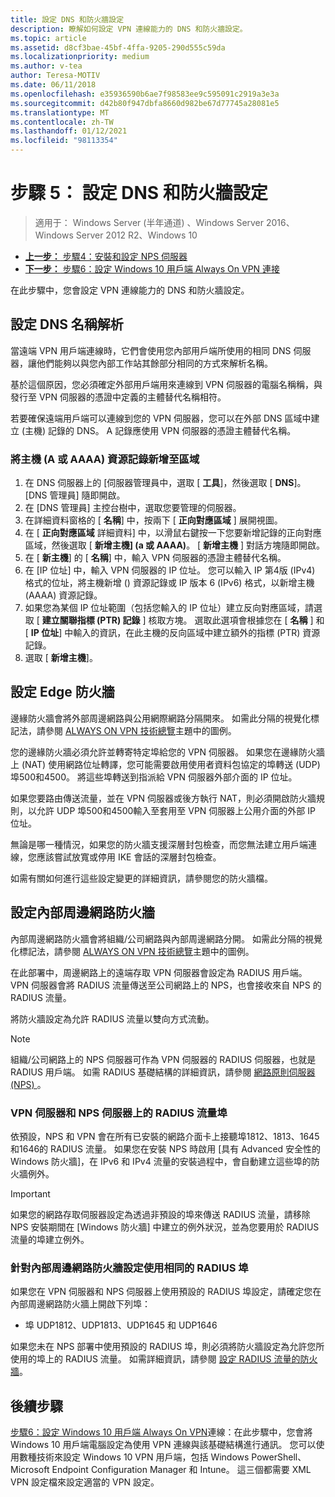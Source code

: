 ```yaml
---
title: 設定 DNS 和防火牆設定
description: 瞭解如何設定 VPN 連線能力的 DNS 和防火牆設定。
ms.topic: article
ms.assetid: d8cf3bae-45bf-4ffa-9205-290d555c59da
ms.localizationpriority: medium
ms.author: v-tea
author: Teresa-MOTIV
ms.date: 06/11/2018
ms.openlocfilehash: e35936590b6ae7f98583ee9c595091c2919a3e3a
ms.sourcegitcommit: d42b80f947dbfa8660d982be67d77745a28081e5
ms.translationtype: MT
ms.contentlocale: zh-TW
ms.lasthandoff: 01/12/2021
ms.locfileid: "98113354"
---
```

# <a name="step-5-configure-dns-and-firewall-settings"></a>步驟 5： 設定 DNS 和防火牆設定

>適用于： Windows Server (半年通道) 、Windows Server 2016、Windows Server 2012 R2、Windows 10

- [**上一步：** 步驟4：安裝和設定 NPS 伺服器](vpn-deploy-nps.md)
- [**下一步：** 步驟6：設定 Windows 10 用戶端 Always On VPN 連接](vpn-deploy-client-vpn-connections.md)

在此步驟中，您會設定 VPN 連線能力的 DNS 和防火牆設定。

## <a name="configure-dns-name-resolution"></a>設定 DNS 名稱解析

當遠端 VPN 用戶端連線時，它們會使用您內部用戶端所使用的相同 DNS 伺服器，讓他們能夠以與您內部工作站其餘部分相同的方式來解析名稱。

基於這個原因，您必須確定外部用戶端用來連線到 VPN 伺服器的電腦名稱稱，與發行至 VPN 伺服器的憑證中定義的主體替代名稱相符。

若要確保遠端用戶端可以連線到您的 VPN 伺服器，您可以在外部 DNS 區域中建立 (主機) 記錄的 DNS。 A 記錄應使用 VPN 伺服器的憑證主體替代名稱。

### <a name="to-add-a-host-a-or-aaaa-resource-record-to-a-zone"></a>將主機 (A 或 AAAA) 資源記錄新增至區域

1. 在 DNS 伺服器上的 [伺服器管理員中，選取 [ **工具**]，然後選取 [ **DNS**]。 [DNS 管理員] 隨即開啟。
2. 在 [DNS 管理員] 主控台樹中，選取您要管理的伺服器。
3. 在詳細資料窗格的 [ **名稱**] 中，按兩下 [ **正向對應區域** ] 展開視圖。
4. 在 [ **正向對應區域** 詳細資料] 中，以滑鼠右鍵按一下您要新增記錄的正向對應區域，然後選取 [ **新增主機] (a 或 AAAA)**。 [ **新增主機** ] 對話方塊隨即開啟。
5. 在 [ **新主機**] 的 [ **名稱**] 中，輸入 VPN 伺服器的憑證主體替代名稱。
6. 在 [IP 位址] 中，輸入 VPN 伺服器的 IP 位址。 您可以輸入 IP 第4版 (IPv4) 格式的位址，將主機新增 () 資源記錄或 IP 版本 6 (IPv6) 格式，以新增主機 (AAAA) 資源記錄。
7. 如果您為某個 IP 位址範圍（包括您輸入的 IP 位址）建立反向對應區域，請選取 [ **建立關聯指標 (PTR) 記錄** ] 核取方塊。  選取此選項會根據您在 [ **名稱** ] 和 [ **IP 位址**] 中輸入的資訊，在此主機的反向區域中建立額外的指標 (PTR) 資源記錄。
8. 選取 [ **新增主機**]。

## <a name="configure-the-edge-firewall"></a>設定 Edge 防火牆

邊緣防火牆會將外部周邊網路與公用網際網路分隔開來。 如需此分隔的視覺化標記法，請參閱 [ALWAYS ON VPN 技術總覽](../always-on-vpn-technology-overview.md)主題中的圖例。

您的邊緣防火牆必須允許並轉寄特定埠給您的 VPN 伺服器。 如果您在邊緣防火牆上 (NAT) 使用網路位址轉譯，您可能需要啟用使用者資料包協定的埠轉送 (UDP) 埠500和4500。 將這些埠轉送到指派給 VPN 伺服器外部介面的 IP 位址。

如果您要路由傳送流量，並在 VPN 伺服器或後方執行 NAT，則必須開啟防火牆規則，以允許 UDP 埠500和4500輸入至套用至 VPN 伺服器上公用介面的外部 IP 位址。

無論是哪一種情況，如果您的防火牆支援深層封包檢查，而您無法建立用戶端連線，您應該嘗試放寬或停用 IKE 會話的深層封包檢查。

如需有關如何進行這些設定變更的詳細資訊，請參閱您的防火牆檔。

## <a name="configure-the-internal-perimeter-network-firewall"></a>設定內部周邊網路防火牆

內部周邊網路防火牆會將組織/公司網路與內部周邊網路分開。 如需此分隔的視覺化標記法，請參閱 [ALWAYS ON VPN 技術總覽](../always-on-vpn-technology-overview.md)主題中的圖例。

在此部署中，周邊網路上的遠端存取 VPN 伺服器會設定為 RADIUS 用戶端。  VPN 伺服器會將 RADIUS 流量傳送至公司網路上的 NPS，也會接收來自 NPS 的 RADIUS 流量。

將防火牆設定為允許 RADIUS 流量以雙向方式流動。

>[!NOTE]
>組織/公司網路上的 NPS 伺服器可作為 VPN 伺服器的 RADIUS 伺服器，也就是 RADIUS 用戶端。 如需 RADIUS 基礎結構的詳細資訊，請參閱 [網路原則伺服器 (NPS) ](../../../../../networking/technologies/nps/nps-top.md)。

### <a name="radius-traffic-ports-on-the-vpn-server-and-nps-server"></a>VPN 伺服器和 NPS 伺服器上的 RADIUS 流量埠

依預設，NPS 和 VPN 會在所有已安裝的網路介面卡上接聽埠1812、1813、1645和1646的 RADIUS 流量。 如果您在安裝 NPS 時啟用 [具有 Advanced 安全性的 Windows 防火牆]，在 IPv6 和 IPv4 流量的安裝過程中，會自動建立這些埠的防火牆例外。

>[!IMPORTANT]
>如果您的網路存取伺服器設定為透過非預設的埠來傳送 RADIUS 流量，請移除 NPS 安裝期間在 [Windows 防火牆] 中建立的例外狀況，並為您要用於 RADIUS 流量的埠建立例外。

### <a name="use-the-same-radius-ports-for-the-internal-perimeter-network-firewall-configuration"></a>針對內部周邊網路防火牆設定使用相同的 RADIUS 埠

如果您在 VPN 伺服器和 NPS 伺服器上使用預設的 RADIUS 埠設定，請確定您在內部周邊網路防火牆上開啟下列埠：

- 埠 UDP1812、UDP1813、UDP1645 和 UDP1646

如果您未在 NPS 部署中使用預設的 RADIUS 埠，則必須將防火牆設定為允許您所使用的埠上的 RADIUS 流量。 如需詳細資訊，請參閱 [設定 RADIUS 流量的防火牆](../../../../../networking/technologies/nps/nps-firewalls-configure.md)。

## <a name="next-steps"></a>後續步驟

[步驟6：設定 Windows 10 用戶端 Always On VPN](vpn-deploy-client-vpn-connections.md)連線：在此步驟中，您會將 Windows 10 用戶端電腦設定為使用 VPN 連線與該基礎結構進行通訊。 您可以使用數種技術來設定 Windows 10 VPN 用戶端，包括 Windows PowerShell、Microsoft Endpoint Configuration Manager 和 Intune。 這三個都需要 XML VPN 設定檔來設定適當的 VPN 設定。